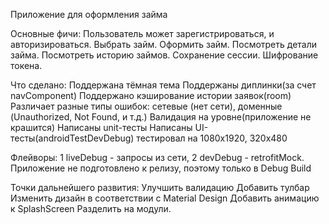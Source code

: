 Приложение для оформления займа

Основные фичи:
Пользователь может зарегистрироваться, и авторизироваться.
Выбрать займ.
Оформить займ.
Посмотреть детали займа.
Посмотреть историю займов.
Сохранение сессии.
Шифрование токена.

Что сделано:
Поддержана тёмная тема
Поддержаны диплинки(за счет navComponent)
Поддержано кэширование истории заявок(room)
Различает разные типы ошибок: сетевые (нет сети), доменные (Unauthorized, Not Found, и т.д.)
Валидация на уровне(приложение не крашится)
Написаны unit-тесты
Написаны UI-тесты(androidTestDevDebug) тестировал на 1080x1920, 320x480

Флейворы:
1 liveDebug - запросы из сети,
2 devDebug -  retrofitMock.
Приложение не подготовлено к релизу, поэтому только в Debug Build

Точки дальнейшего развития:
Улучшить валидацию
Добавить тулбар
Изменить дизайн в соответствии с Material Design
Добавить анимацию к SplashScreen
Разделить на модули.


